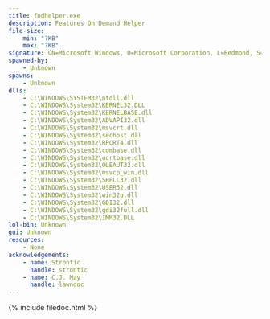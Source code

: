 ```yaml
---
title: fodhelper.exe
description: Features On Demand Helper
file-size:
    min: "?KB"
    max: "?KB"
signature: CN=Microsoft Windows, O=Microsoft Corporation, L=Redmond, S=Washington, C=US
spawned-by:
    - Unknown
spawns:
    - Unknown
dlls:
    - C:\WINDOWS\SYSTEM32\ntdll.dll
    - C:\WINDOWS\System32\KERNEL32.DLL
    - C:\WINDOWS\System32\KERNELBASE.dll
    - C:\WINDOWS\System32\ADVAPI32.dll
    - C:\WINDOWS\System32\msvcrt.dll
    - C:\WINDOWS\System32\sechost.dll
    - C:\WINDOWS\System32\RPCRT4.dll
    - C:\WINDOWS\System32\combase.dll
    - C:\WINDOWS\System32\ucrtbase.dll
    - C:\WINDOWS\System32\OLEAUT32.dll
    - C:\WINDOWS\System32\msvcp_win.dll
    - C:\WINDOWS\System32\SHELL32.dll
    - C:\WINDOWS\System32\USER32.dll
    - C:\WINDOWS\System32\win32u.dll
    - C:\WINDOWS\System32\GDI32.dll
    - C:\WINDOWS\System32\gdi32full.dll
    - C:\WINDOWS\System32\IMM32.DLL
lol-bin: Unknown
gui: Unknown
resources:
    - None
acknowledgements:
    - name: Strontic
      handle: strontic
    - name: C.J. May
      handle: lawndoc
---
```


{% include filedoc.html %}
